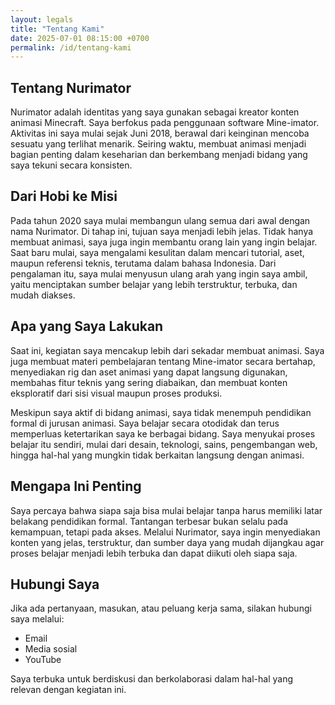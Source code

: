 ```yaml
---
layout: legals
title: "Tentang Kami"
date: 2025-07-01 08:15:00 +0700
permalink: /id/tentang-kami
---
```


## Tentang Nurimator

Nurimator adalah identitas yang saya gunakan sebagai kreator konten animasi Minecraft. Saya berfokus pada penggunaan software Mine-imator. Aktivitas ini saya mulai sejak Juni 2018, berawal dari keinginan mencoba sesuatu yang terlihat menarik. Seiring waktu, membuat animasi menjadi bagian penting dalam keseharian dan berkembang menjadi bidang yang saya tekuni secara konsisten.

## Dari Hobi ke Misi

Pada tahun 2020 saya mulai membangun ulang semua dari awal dengan nama Nurimator. Di tahap ini, tujuan saya menjadi lebih jelas. Tidak hanya membuat animasi, saya juga ingin membantu orang lain yang ingin belajar. Saat baru mulai, saya mengalami kesulitan dalam mencari tutorial, aset, maupun referensi teknis, terutama dalam bahasa Indonesia. Dari pengalaman itu, saya mulai menyusun ulang arah yang ingin saya ambil, yaitu menciptakan sumber belajar yang lebih terstruktur, terbuka, dan mudah diakses.

## Apa yang Saya Lakukan

Saat ini, kegiatan saya mencakup lebih dari sekadar membuat animasi. Saya juga membuat materi pembelajaran tentang Mine-imator secara bertahap, menyediakan rig dan aset animasi yang dapat langsung digunakan, membahas fitur teknis yang sering diabaikan, dan membuat konten eksploratif dari sisi visual maupun proses produksi.

Meskipun saya aktif di bidang animasi, saya tidak menempuh pendidikan formal di jurusan animasi. Saya belajar secara otodidak dan terus memperluas ketertarikan saya ke berbagai bidang. Saya menyukai proses belajar itu sendiri, mulai dari desain, teknologi, sains, pengembangan web, hingga hal-hal yang mungkin tidak berkaitan langsung dengan animasi.

## Mengapa Ini Penting

Saya percaya bahwa siapa saja bisa mulai belajar tanpa harus memiliki latar belakang pendidikan formal. Tantangan terbesar bukan selalu pada kemampuan, tetapi pada akses. Melalui Nurimator, saya ingin menyediakan konten yang jelas, terstruktur, dan sumber daya yang mudah dijangkau agar proses belajar menjadi lebih terbuka dan dapat diikuti oleh siapa saja.

## Hubungi Saya

Jika ada pertanyaan, masukan, atau peluang kerja sama, silakan hubungi saya melalui:

- Email  
- Media sosial  
- YouTube  

Saya terbuka untuk berdiskusi dan berkolaborasi dalam hal-hal yang relevan dengan kegiatan ini.

